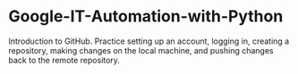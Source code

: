 # Google-IT-Automation-with-Python
Introduction to GitHub. Practice setting up an account, logging in, creating a repository, making changes on the local machine, and pushing changes back to the remote repository.
